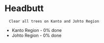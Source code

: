 # Headbutt
      Clear all trees on Kanto and Johto Region

+ Kanto Region - 0% done
+ Johto Region - 0% done
